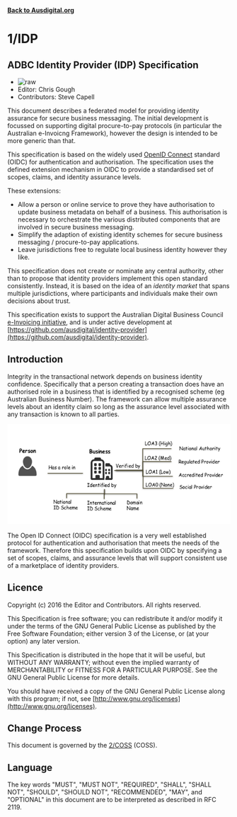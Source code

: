 **[Back to Ausdigital.org](http://ausdigital.org/)**

# 1/IDP

## ADBC Identity Provider (IDP) Specification

 * ![raw](http://rfc.unprotocols.org/spec:2/COSS/raw.svg)
 * Editor: Chris Gough
 * Contributors: Steve Capell

This document describes a federated model for providing identity assurance for secure business messaging. The initial development is focussed on supporting digital procure-to-pay protocols (in particular the Australian e-Invoicng Framework), however the design is intended to be more generic than that. 

This specification is based on the widely used [OpenID Connect](https://en.wikipedia.org/wiki/OpenID_Connect) standard (OIDC) for authentication and authorisation. The specification uses the defined extension mechanism in OIDC to provide a standardised set of scopes, claims, and identity assurance levels.

These extensions:

 * Allow a person or online service to prove they have authorisation to update business metadata on behalf of a business. This authorisation is necessary to orchestrate the various distributed components that are involved in secure business messaging.
 * Simplify the adaption of existing identity schemes for secure business messaging / procure-to-pay applications.
 * Leave jurisdictions free to regulate local business identity however they like.

This specification does not create or nominate any central authority, other than to propose that identity providers implement this open standard consistently. Instead, it is based on the idea of an *identity market* that spans multiple jurisdictions, where participants and individuals make their own decisions about trust.

This specification exists to support the Australian Digital Business Council [e-Invoicing initiative](https://ausdigital.github.io), and is under active development at [https://github.com/ausdigital/identity-provider](https://github.com/ausdigital/identity-provider).


## Introduction

Integrity in the transactional network depends on business identity confidence.  Specifically that a person creating a transaction does have an authorised role in a business that is identified by a recognised scheme (eg Australian Business Number).  The framework can allow multiple assurance levels about an identity claim so long as the assurance level associated with any transaction is known to all parties.

![Identity Framework](IdentityModel.png)

The Open ID Connect (OIDC) specification is a very well established protocol for authentication and authorisation that meets the needs of the framework.  Therefore this specification builds upon OIDC by specifying a set of scopes, claims, and assurance levels that will support consistent use of a marketplace of identity providers.


## Licence

Copyright (c) 2016 the Editor and Contributors. All rights reserved.

This Specification is free software; you can redistribute it and/or modify it under the terms of the GNU General Public License as published by the Free Software Foundation; either version 3 of the License, or (at your option) any later version.

This Specification is distributed in the hope that it will be useful, but WITHOUT ANY WARRANTY; without even the implied warranty of MERCHANTABILITY or FITNESS FOR A PARTICULAR PURPOSE. See the GNU General Public License for more details.

You should have received a copy of the GNU General Public License along with this program; if not, see [http://www.gnu.org/licenses](http://www.gnu.org/licenses).


## Change Process

This document is governed by the [2/COSS](http://rfc.unprotocols.org/spec:2/COSS/) (COSS).


## Language

The key words "MUST", "MUST NOT", "REQUIRED", "SHALL", "SHALL NOT", "SHOULD", "SHOULD NOT", "RECOMMENDED", "MAY", and "OPTIONAL" in this document are to be interpreted as described in RFC 2119.

